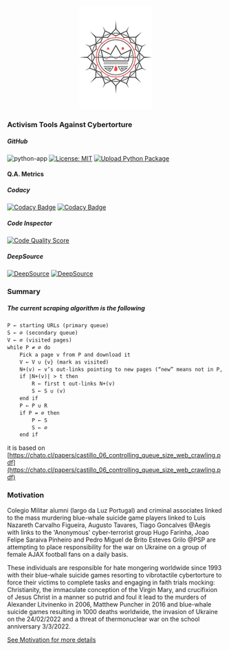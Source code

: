 <p align="center" width="100%"><img src="https://raw.githubusercontent.com/neuro-rights/atac/master/data/assets/img/jesus/jesus_king.png"></p>

### Activism Tools Against Cybertorture

##### GitHub
![python-app](https://github.com/strikles/atac/actions/workflows/python-app.yml/badge.svg)
[![License: MIT](https://img.shields.io/badge/License-MIT-yellow.svg)](https://opensource.org/licenses/MIT)
[![Upload Python Package](https://github.com/strikles/atac/actions/workflows/python-publish.yml/badge.svg?branch=main)](https://github.com/strikles/atac/actions/workflows/python-publish.yml)

#### Q.A. Metrics

##### Codacy
[![Codacy Badge](https://app.codacy.com/project/badge/Grade/d3de586ed5a248ca917c99e95757252c)](https://www.codacy.com/gh/strikles/atac/dashboard?utm_source=github.com&amp;utm_medium=referral&amp;utm_content=strikles/atac&amp;utm_campaign=Badge_Grade)
[![Codacy Badge](https://app.codacy.com/project/badge/Coverage/d3de586ed5a248ca917c99e95757252c)](https://www.codacy.com/gh/strikles/atac/dashboard?utm_source=github.com&utm_medium=referral&utm_content=strikles/atac&utm_campaign=Badge_Coverage)

##### Code Inspector
[![Code Quality Score](https://api.codiga.io/project/29990/score/svg)](https://www.code-inspector.com/public/project/29990/atac/dashboard)

##### DeepSource
[![DeepSource](https://deepsource.io/gh/strikles/atac.svg/?label=active+issues&show_trend=true&token=knjxrFWrr_WNtdD2XCDeYO0i)](https://deepsource.io/gh/strikles/atac/?ref=repository-badge)
[![DeepSource](https://deepsource.io/gh/strikles/atac.svg/?label=resolved+issues&show_trend=true&token=knjxrFWrr_WNtdD2XCDeYO0i)](https://deepsource.io/gh/strikles/atac/?ref=repository-badge)


### Summary


##### The current scraping algorithm is the following
```markdown
P ← starting URLs (primary queue)
S ← ∅ (secondary queue)
V ← ∅ (visited pages)
while P ≠ ∅ do
    Pick a page v from P and download it
    V ← V ∪ {v} (mark as visited)
    N+(v) ← v’s out-links pointing to new pages (“new” means not in P, S or V)
    if |N+(v)| > t then
        R ← first t out-links N+(v)
        S ← S ∪ (v)
    end if
    P ← P ∪ R
    if P = ∅ then
        P ← S
        S ← ∅
    end if
```

it is based on [https://chato.cl/papers/castillo_06_controlling_queue_size_web_crawling.pdf](https://chato.cl/papers/castillo_06_controlling_queue_size_web_crawling.pdf)


### Motivation


Colegio Militar alumni (largo da Luz Portugal) and criminal associates linked to the mass murdering blue-whale suicide game players linked to Luis Nazareth Carvalho Figueira, Augusto Tavares, Tiago Goncalves @Aegis with links to the 'Anonymous' cyber-terrorist group Hugo Farinha, Joao Felipe Saraiva Pinheiro and Pedro Miguel de Brito Esteves Grilo @PSP are attempting to place responsibility for the war on Ukraine on a group of female AJAX football fans on a daily basis.


These individuals are responsible for hate mongering worldwide since 1993 with their blue-whale suicide games resorting to vibrotactile cybertorture to force their victims to complete tasks and engaging in faith trials mocking: Christianity, the immaculate conception of the Virgin Mary, and crucifixion of Jesus Christ in a manner so putrid and foul it lead to the murders of Alexander Litvinenko in 2006, Matthew Puncher in 2016 and blue-whale suicide games resulting in 1000 deaths worldwide, the invasion of Ukraine on the 24/02/2022 and a threat of thermonuclear war on the school anniversary 3/3/2022.

[See Motivation for more details](MOTIVATION.md)


